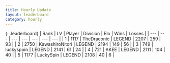 ```yaml
---
title: Hourly Update
layout: leaderboard
category: hourly
---
```


{: .leaderboard}
| Rank | LV | Player | Division | Elo | Wins | Losses |
| --- | --- | --- | --- | --- | --- | --- |
| <span data-change="0">1</span> | 1117 | <span title="ID: 544310">TheDraconic</span> | LEGEND | <span data-change="9">2207</span> | <span data-change="1">259</span> | <span data-change="0">93</span> |
| <span data-change="0">2</span> | 2750 | <span title="ID: 164871">KawashiroNitori</span> | LEGEND | <span data-change="-2">2194</span> | <span data-change="2">149</span> | <span data-change="1">56</span> |
| <span data-change="0">3</span> | 749 | <span title="ID: 512212">luckyspoin</span> | LEGEND | <span data-change="0">2141</span> | <span data-change="0">61</span> | <span data-change="0">24</span> |
| <span data-change="0">4</span> | 721 | <span title="ID: 455100">AKEE</span> | LEGEND | <span data-change="0">2111</span> | <span data-change="0">104</span> | <span data-change="0">40</span> |
| <span data-change="0">5</span> | 1177 | <span title="ID: 498412">LuckySpin</span> | LEGEND | <span data-change="0">2108</span> | <span data-change="0">40</span> | <span data-change="0">6</span> |